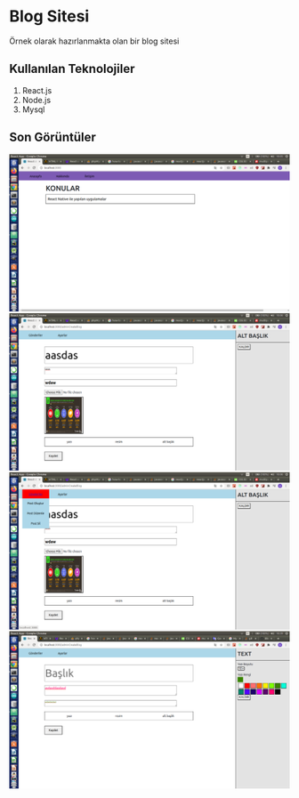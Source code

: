 # Blog Sitesi

Örnek olarak hazırlanmakta olan bir blog sitesi

## Kullanılan Teknolojiler

1. React.js
2. Node.js
3. Mysql

## Son Görüntüler

![Photo](images/home.png)
![Photo](images/createPost.png)
![Photo](images/createPost2.png)
![Photo](images/createPost3.png)

